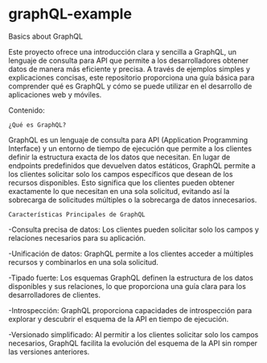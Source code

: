 # graphQL-example
Basics about GraphQL

Este proyecto ofrece una introducción clara y sencilla a GraphQL, un lenguaje de consulta para API que permite a los desarrolladores obtener datos de manera más eficiente y precisa. A través de ejemplos simples y explicaciones concisas, este repositorio proporciona una guía básica para comprender qué es GraphQL y cómo se puede utilizar en el desarrollo de aplicaciones web y móviles.

Contenido: 



    ¿Qué es GraphQL?

GraphQL es un lenguaje de consulta para API (Application Programming Interface) y un entorno de tiempo de ejecución que permite a los clientes definir la estructura exacta de los datos que necesitan. En lugar de endpoints predefinidos que devuelven datos estáticos, GraphQL permite a los clientes solicitar solo los campos específicos que desean de los recursos disponibles. Esto significa que los clientes pueden obtener exactamente lo que necesitan en una sola solicitud, evitando así la sobrecarga de solicitudes múltiples o la sobrecarga de datos innecesarios.

   




    Características Principales de GraphQL

-Consulta precisa de datos: Los clientes pueden solicitar solo los campos y relaciones necesarios para su aplicación.

-Unificación de datos: GraphQL permite a los clientes acceder a múltiples recursos y combinarlos en una sola solicitud.

-Tipado fuerte: Los esquemas GraphQL definen la estructura de los datos disponibles y sus relaciones, lo que proporciona una guía clara para los desarrolladores de clientes.

-Introspección: GraphQL proporciona capacidades de introspección para explorar y descubrir el esquema de la API en tiempo de ejecución.

-Versionado simplificado: Al permitir a los clientes solicitar solo los campos necesarios, GraphQL facilita la evolución del esquema de la API sin romper las versiones anteriores.
